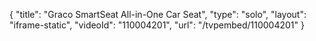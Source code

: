 {
    "title": "Graco SmartSeat All-in-One Car Seat",
    "type": "solo",
    "layout": "iframe-static",
    "videoId": "110004201",
    "url": "\/tvpembed\/110004201"
}